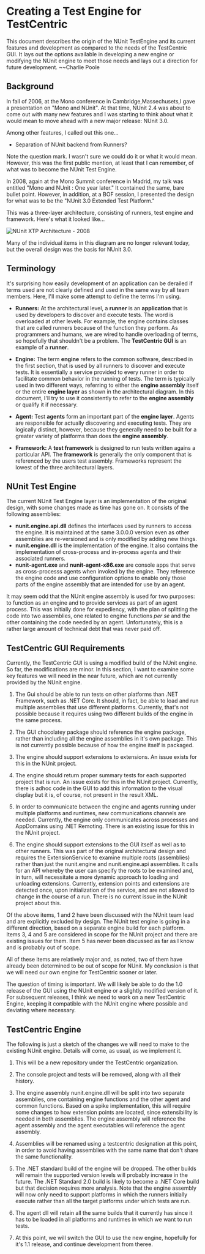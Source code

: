 # Creating a Test Engine for TestCentric

This document describes the origin of the NUnit TestEngine and its current features and development as compared to the needs of the TestCentric GUI. It lays out the options available in developing a new engine or modifying the NUnit engine to meet those needs and lays out a direction for future development. ~~Charlie Poole

## Background

In fall of 2006, at the Mono conference in Cambridge,Massechusets,I gave a presentation on "Mono and NUnit". At that time, NUnit 2.4 was about to come out with many new features and I was starting to think about what it would mean to move ahead with a new major release: NUnit 3.0.

Among other features, I called out this one...

  * Separation of NUnit backend from Runners?

Note the question mark. I wasn't sure we could do it or what it would mean. However, this was the first public mention, at least that I can remember, of what was to become the NUnit Test Engine.

In 2008, again at the Mono Summit conference in Madrid, my talk was entitled "Mono and NUnit : One year later." It contained the same, bare bullet point. However, in addition, at a BOF session, I presented the design for what was to be the "NUnit 3.0 Extended Test Platform."

This was a three-layer architecture, consisting of runners, test engine and framework. Here's what it looked like...

![NUnit XTP Architecture - 2008](nunit-xtp-2008.png)

Many of the individual items in this diagram are no longer relevant today, but the overall design was the basis for NUnit 3.0.

## Terminology

It's surprising how easily development of an application can be derailed if terms used are not clearly defined and used in the same way by all team members. Here, I'll make some attempt to define the terms I'm using.

 * **Runners:** At the architectural level, a __runner__ is an __application__ that is used by developers to discover and execute tests. The word is overloaded at other levels. For example, the engine contains classes that are called runners because of the function they perform. As programmers and humans, we are wired to handle overloading of terms, so hopefully that shouldn't be a problem. The __TestCentric GUI__ is an example of a __runner__.

 * **Engine:** The term **engine** refers to the common software, described in the first section, that is used by all runners to discover and execute tests. It is essentially a service provided to every runner in order to facilitate common behavior in the running of tests. The term is typically used in two different ways, referring to either the __engine assembly__ itself or the entire __engine layer__ as shown in the architectural diagram. In this document, I'll try to use it consistently to refer to the __engine assembly__ or qualify it if necessary.

 * **Agent:** Test __agents__ form an important part of the __engine layer__. Agents are responsible for actually discovering and executing tests. They are logically distinct, however, because they generally need to be built for a greater variety of platforms than does the __engine assembly__.

 * **Framework:** A **test framework** is designed to run tests written agains a particular API. The **framework** is generally the only component that is referenced by the users test assembly. Frameworks represent the lowest of the three architectural layers.

## NUnit Test Engine

The current NUnit Test Engine layer is an implementation of the original design, with some changes made as time has gone on. It consists of the following assemblies:
 * **nunit.engine.api.dll** defines the interfaces used by runners to access the engine. It is maintained at the same 3.0.0.0 version even as other assemblies are re-versioned and is only modified by adding new things.
 * **nunit.engine.dll** is the implementation of the engine. It also contains the implementation of cross-process and in-process agents and their associated runners.
 * **nunit-agent.exe** and **nunit-agent-x86.exe** are console apps that serve as cross-processs agents when invoked by the engine. They reference the engine code and use configuration options to enable only those parts of the engine assembly that are intended for use by an agent.

It may seem odd that the NUnit engine assembly is used for two purposes: to function as an engine and to provide services as part of an agent process. This was initially done for expediency, with the plan of splitting the code into two assemblies, one related to engine functions _per se_ and the other containing the code needed by an agent. Unfortunately, this is a rather large amount of technical debt that was never paid off. 

## TestCentric GUI Requirements

Currently, the TestCentric GUI is using a modified build of the NUnit engine. So far, the modifications are minor. In this section, I want to examine some key features we will need in the near future, which are not currently provided by the NUnit engine.

1. The Gui should be able to run tests on other platforms than .NET Framework, such as .NET Core. It should, in fact, be able to load and run multiple assemblies that use different platforms. Currently, that's not possible because it requires using two different builds of the engine in the same process.

2. The GUI chocolatey package should reference the engine package, rather than including all the engine assemblies in it's own package. This is not currently possible because of how the engine itself is packaged.

3. The engine should support extensions to extensions. An issue exists for this in the NUnit project.

4. The engine should return proper summary tests for each supported project that is run. An issue exists for this in the NUnit project. Currently, there is adhoc code in the GUI to add this information to the visual display but it is, of course, not present in the result XML.

5. In order to communicate between the engine and agents running under multiple platforms and runtimes, new communications channels are needed. Currently, the engine only communicates across processes and AppDomains using .NET Remoting. There is an existing issue for this in the NUnit project.

6. The engine should support extensions to the GUI itself as well as to other runners. This was part of the original architectural design and requires the ExtensionService to examine multiple roots (assemblies) rather than just the nunit.engine and nunit.engine.api assemblies. It calls for an API whereby the user can specify the roots to be examined and, in turn, will necessitate a more dynamic approach to loading and unloading extensions. Currently, extension points and extensions are detected once, upon initialization of the service, and are not allowed to change in the course of a run. There is no current issue in the NUnit project about this.

Of the above items, 1 and 2 have been discussed with the NUnit team lead and are explicitly excluded by design. The NUnit test engine is going in a different direction, based on a separate engine build for each platform. Items 3, 4 and 5 are considered in scope for the NUnit project and there are existing issues for them. Item 5 has never been discussed as far as I know and is probably out of scope.

All of these items are relatively major and, as noted, two of them have already been determined to be out of scope for NUnit. My conclusion is that we will need our own engine for TestCentric sooner or later. 

The question of timing is important. We will likely be able to do the 1.0 release of the GUI using the NUnit engine or a slightly modified version of it. For subsequent releases, I think we need to work on a new TestCentric Engine, keeping it compatible with the NUnit engine where possible and deviating where necessary.

## TestCentric Engine

The following is just a sketch of the changes we will need to make to the existing NUnit engine. Details will come, as usual, as we implement it.

1. This will be a new repository under the TestCentric organization.

2. The console project and tests will be removed, along with all their history.

3. The engine assembly nunit.engine.dll will be split into two separate assemblies, one containing engine functions and the other agent and common functions. Based on a spike implementation, this will require some changes to how extension points are located, since extensibility is needed in both assemblies. The engine assembly will reference the agent assembly and the agent executables will reference the agent assembly.

4. Assemblies will be renamed using a testcentric designation at this point, in order to avoid having assemblies with the same name that don't share the same functionality.

5. The .NET standard build of the engine will be dropped. The other builds will remain the supported version levels will probably increase in the future. The .NET Standard 2.0 build is likely to become a .NET Core build but that decision requires more analysis. Note that the engine assembly will now only need to support platforms in which the runners initially execute rather than all the target platforms under which tests are run.

6. The agent dll will retain all the same builds that it currently has since it has to be loaded in all platforms and runtimes in which we want to run tests.

7. At this point, we will switch the GUI to use the new engine, hopefully for it's 1.1 release, and continue development from theree.

